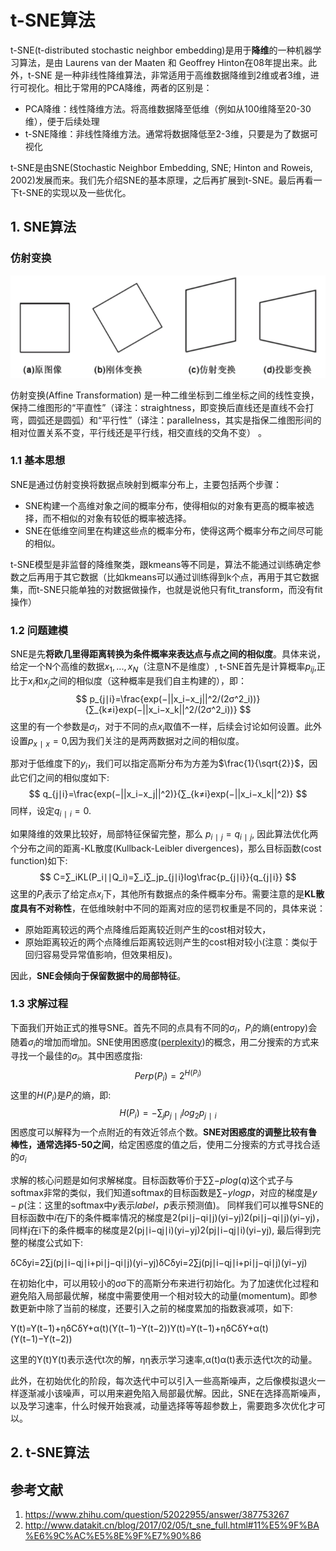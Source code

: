 # t-SNE算法

t-SNE(t-distributed stochastic neighbor embedding)是用于**降维**的一种机器学习算法，是由 Laurens van der Maaten 和 Geoffrey Hinton在08年提出来。此外，t-SNE 是一种非线性降维算法，非常适用于高维数据降维到2维或者3维，进行可视化。相比于常用的PCA降维，两者的区别是：

- PCA降维：线性降维方法。将高维数据降至低维（例如从100维降至20-30维），便于后续处理
- t-SNE降维：非线性降维方法。通常将数据降低至2-3维，只要是为了数据可视化

t-SNE是由SNE(Stochastic Neighbor Embedding, SNE; Hinton and Roweis, 2002)发展而来。我们先介绍SNE的基本原理，之后再扩展到t-SNE。最后再看一下t-SNE的实现以及一些优化。

## 1. SNE算法

### 仿射变换

![image](../img/120296-20160218190315722-2110673980.png)

仿射变换(Affine Transformation) 是一种二维坐标到二维坐标之间的线性变换，保持二维图形的“平直性”（译注：straightness，即变换后直线还是直线不会打弯，圆弧还是圆弧）和“平行性”（译注：parallelness，其实是指保二维图形间的相对位置关系不变，平行线还是平行线，相交直线的交角不变）  。

### 1.1 基本思想

SNE是通过仿射变换将数据点映射到概率分布上，主要包括两个步骤：

- SNE构建一个高维对象之间的概率分布，使得相似的对象有更高的概率被选择，而不相似的对象有较低的概率被选择。
- SNE在低维空间里在构建这些点的概率分布，使得这两个概率分布之间尽可能的相似。

t-SNE模型是非监督的降维聚类，跟kmeans等不同是，算法不能通过训练确定参数之后再用于其它数据（比如kmeans可以通过训练得到k个点，再用于其它数据集，而t-SNE只能单独的对数据做操作，也就是说他只有fit_transform，而没有fit操作）

### 1.2 问题建模

SNE是先**将欧几里得距离转换为条件概率来表达点与点之间的相似度**。具体来说，给定一个N个高维的数据$x_1,...,x_N$（注意N不是维度）, t-SNE首先是计算概率$p_{ij}$,正比于$x_i$和$x_j$之间的相似度（这种概率是我们自主构建的），即：
$$
p_{j∣i}=\frac{exp(−||x_i−x_j||^2/(2σ^2_i))}{∑_{k≠i}exp(−||x_i−x_k||^2/(2σ^2_i))}
$$
这里的有一个参数是$σ_i$，对于不同的点$x_i$取值不一样，后续会讨论如何设置。此外设置$p_{x∣x}=0$,因为我们关注的是两两数据对之间的相似度。

那对于低维度下的$y_i$，我们可以指定高斯分布为方差为$\frac{1}{\sqrt{2}}$，因此它们之间的相似度如下:
$$
q_{j∣i}=\frac{exp(−||x_i−x_j||^2)}{∑_{k≠i}exp(−||x_i−x_k||^2)}
$$
同样，设定$q_{i∣i}=0$.

如果降维的效果比较好，局部特征保留完整，那么 $p_{i∣j}=q_{i∣j}$, 因此算法优化两个分布之间的距离-KL散度(Kullback-Leibler divergences)，那么目标函数(cost function)如下:
$$
C=∑_iKL(P_i∣∣Q_i)=∑_i∑_jp_{j∣i}log\frac{p_{j∣i}}{q_{j∣i}}
$$
这里的$P_i$表示了给定点$x_i$下，其他所有数据点的条件概率分布。需要注意的是**KL散度具有不对称性**，在低维映射中不同的距离对应的惩罚权重是不同的，具体来说：

- 原始距离较远的两个点降维后距离较近则产生的cost相对较大，
- 原始距离较近的两个点降维后距离较远则产生的cost相对较小(注意：类似于回归容易受异常值影响，但效果相反)。

因此，**SNE会倾向于保留数据中的局部特征**。

### 1.3 求解过程

下面我们开始正式的推导SNE。首先不同的点具有不同的$σ_i$，$P_i$的熵(entropy)会随着$σ_i$的增加而增加。SNE使用困惑度([perplexity](https://en.wikipedia.org/wiki/Perplexity))的概念，用二分搜索的方式来寻找一个最佳的$σ_i$。其中困惑度指:
$$
Perp(P_i)=2^{H(P_i)}
$$
这里的$H(P_i)$是$P_i$的熵，即:
$$
H(P_i)=−∑_jp_{j∣i}log_2p_{j∣i}
$$
困惑度可以解释为一个点附近的有效近邻点个数。**SNE对困惑度的调整比较有鲁棒性，通常选择5-50之间**，给定困惑度的值之后，使用二分搜索的方式寻找合适的$σ_i$

求解的核心问题是如何求解梯度。目标函数等价于$∑∑−plog(q)$这个式子与softmax非常的类似，我们知道softmax的目标函数是$∑−ylogp$，对应的梯度是$y−p$(注：这里的softmax中$y$表示$label$，$p$表示预测值)。 同样我们可以推导SNE的目标函数中$i$在$j$下的条件概率情况的梯度是2(pi∣j−qi∣j)(yi−yj)2(pi∣j−qi∣j)(yi−yj)， 同样j在i下的条件概率的梯度是2(pj∣i−qj∣i)(yi−yj)2(pj∣i−qj∣i)(yi−yj), 最后得到完整的梯度公式如下:

δCδyi=2∑j(pj∣i−qj∣i+pi∣j−qi∣j)(yi−yj)δCδyi=2∑j(pj∣i−qj∣i+pi∣j−qi∣j)(yi−yj)

在初始化中，可以用较小的σσ下的高斯分布来进行初始化。为了加速优化过程和避免陷入局部最优解，梯度中需要使用一个相对较大的动量(momentum)。即参数更新中除了当前的梯度，还要引入之前的梯度累加的指数衰减项，如下:

Y(t)=Y(t−1)+ηδCδY+α(t)(Y(t−1)−Y(t−2))Y(t)=Y(t−1)+ηδCδY+α(t)(Y(t−1)−Y(t−2))

这里的Y(t)Y(t)表示迭代t次的解，ηη表示学习速率,α(t)α(t)表示迭代t次的动量。

此外，在初始优化的阶段，每次迭代中可以引入一些高斯噪声，之后像模拟退火一样逐渐减小该噪声，可以用来避免陷入局部最优解。因此，SNE在选择高斯噪声，以及学习速率，什么时候开始衰减，动量选择等等超参数上，需要跑多次优化才可以。

## 2. t-SNE算法

## 参考文献

1. https://www.zhihu.com/question/52022955/answer/387753267
2. http://www.datakit.cn/blog/2017/02/05/t_sne_full.html#11%E5%9F%BA%E6%9C%AC%E5%8E%9F%E7%90%86